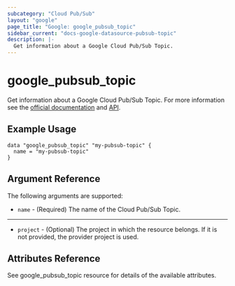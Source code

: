 ```yaml
---
subcategory: "Cloud Pub/Sub"
layout: "google"
page_title: "Google: google_pubsub_topic"
sidebar_current: "docs-google-datasource-pubsub-topic"
description: |-
  Get information about a Google Cloud Pub/Sub Topic.
---
```


# google\_pubsub\_topic

Get information about a Google Cloud Pub/Sub Topic. For more information see
the [official documentation](https://cloud.google.com/pubsub/docs/)
and [API](https://cloud.google.com/pubsub/docs/apis).

## Example Usage

```hcl
data "google_pubsub_topic" "my-pubsub-topic" {
  name = "my-pubsub-topic"
}
```

## Argument Reference

The following arguments are supported:

* `name` - (Required) The name of the Cloud Pub/Sub Topic.

- - -

* `project` - (Optional) The project in which the resource belongs. If it
    is not provided, the provider project is used.

## Attributes Reference

See google_pubsub_topic resource for details of the available attributes.

